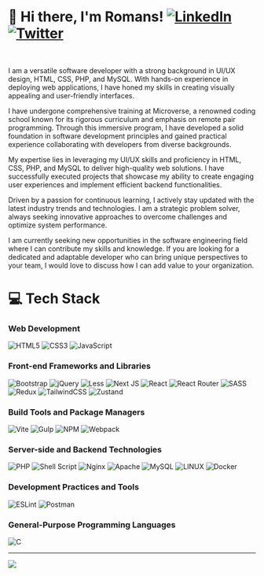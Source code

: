 # <div align="left"> 🐙 Hi there, I'm Romans! [![LinkedIn](https://img.shields.io/badge/LinkedIn-%230077B5.svg?logo=linkedin&logoColor=white)](https://linkedin.com/in/https://www.linkedin.com/in/obj513/) [![Twitter](https://img.shields.io/badge/Twitter-%231DA1F2.svg?logo=Twitter&logoColor=white)](https://twitter.com/https://twitter.com/obj583)</div>
<br />

I am a versatile software developer with a strong background in UI/UX design, HTML, CSS, PHP, and MySQL. With hands-on experience in deploying web applications, I have honed my skills in creating visually appealing and user-friendly interfaces.

I have undergone comprehensive training at Microverse, a renowned coding school known for its rigorous curriculum and emphasis on remote pair programming. Through this immersive program, I have developed a solid foundation in software development principles and gained practical experience collaborating with developers from diverse backgrounds.

My expertise lies in leveraging my UI/UX skills and proficiency in HTML, CSS, PHP, and MySQL to deliver high-quality web solutions. I have successfully executed projects that showcase my ability to create engaging user experiences and implement efficient backend functionalities.

Driven by a passion for continuous learning, I actively stay updated with the latest industry trends and technologies. I am a strategic problem solver, always seeking innovative approaches to overcome challenges and optimize system performance.

I am currently seeking new opportunities in the software engineering field where I can contribute my skills and knowledge. If you are looking for a dedicated and adaptable developer who can bring unique perspectives to your team, I would love to discuss how I can add value to your organization.

# 💻 Tech Stack

### Web Development
![HTML5](https://img.shields.io/badge/HTML-%23E34F26.svg?style=flat&logo=html5&logoColor=white) ![CSS3](https://img.shields.io/badge/CSS-%231572B6.svg?style=flat&logo=css3&logoColor=white) ![JavaScript](https://img.shields.io/badge/JavaScript-%23323330.svg?style=flat&logo=javascript&logoColor=%23F7DF1E)

### Front-end Frameworks and Libraries

![Bootstrap](https://img.shields.io/badge/Bootstrap-%23563D7C.svg?style=flat&logo=bootstrap&logoColor=white)  ![jQuery](https://img.shields.io/badge/jQuery-%230769AD.svg?style=flat&logo=jquery&logoColor=white) ![Less](https://img.shields.io/badge/LESS-2B4C80?style=flat&logo=less&logoColor=white)  ![Next JS](https://img.shields.io/badge/Next.JS-black?style=flat&logo=next.js&logoColor=white) ![React](https://img.shields.io/badge/React-%2320232a.svg?style=flat&logo=react&logoColor=%2361DAFB) ![React Router](https://img.shields.io/badge/React_Router-CA4245?style=flat&logo=react-router&logoColor=white) ![SASS](https://img.shields.io/badge/SASS-hotpink.svg?style=flat&logo=SASS&logoColor=white) ![Redux](https://img.shields.io/badge/Redux-%23593d88.svg?style=flat&logo=redux&logoColor=white) ![TailwindCSS](https://img.shields.io/badge/Tailwind_CSS-%2338B2AC.svg?style=flat&logo=tailwind-css&logoColor=white) ![Zustand](https://img.shields.io/badge/Zustand-white?logo=https://zustand-demo.pmnd.rs/favicon.ico&logoColor=white)

### Build Tools and Package Managers

![Vite](https://img.shields.io/badge/vite-%23646CFF.svg?style=for-the-badgeflat&logo=vite&logoColor=white) ![Gulp](https://img.shields.io/badge/GULP-%23CF4647.svg?style=flat&logo=gulp&logoColor=white) ![NPM](https://img.shields.io/badge/npm-%23000000.svg?style=flat&logo=npm&logoColor=white) ![Webpack](https://img.shields.io/badge/Webpack-%238DD6F9.svg?style=flat&logo=webpack&logoColor=black)

### Server-side and Backend Technologies
![PHP](https://img.shields.io/badge/PHP-%23777BB4.svg?style=flat&logo=php&logoColor=white) ![Shell Script](https://img.shields.io/badge/shell_script-%23121011.svg?style=flat&logo=gnu-bash&logoColor=white) ![Nginx](https://img.shields.io/badge/Nginx-%23009639.svg?style=flat&logo=nginx&logoColor=white) ![Apache](https://img.shields.io/badge/Apache-%23D42029.svg?style=flat&logo=apache&logoColor=white) ![MySQL](https://img.shields.io/badge/MySQL-%2300f.svg?style=flat&logo=mysql&logoColor=white) ![LINUX](https://img.shields.io/badge/Linux-FCC624?style=flat&logo=linux&logoColor=black) ![Docker](https://img.shields.io/badge/Docker-%230db7ed.svg?style=flat&logo=docker&logoColor=white)

### Development Practices and Tools

![ESLint](https://img.shields.io/badge/ESLint-4B3263?style=flat&logo=eslint&logoColor=white) ![Postman](https://img.shields.io/badge/Postman-FF6C37?style=flat&logo=postman&logoColor=white)

### General-Purpose Programming Languages
![C](https://img.shields.io/badge/C-%2300599C.svg?style=flat&logo=c&logoColor=white)
***
![](https://github-readme-stats.vercel.app/api/top-langs/?username=romans-adi&theme=dark&hide_border=false&include_all_commits=false&count_private=true&layout=compact)
